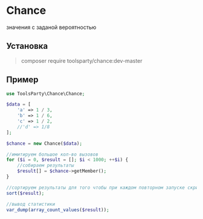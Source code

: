# Chance

значения с заданой вероятностью

## Установка

> composer require toolsparty/chance:dev-master

## Пример

```php
use ToolsParty\Chance\Chance;

$data = [
    'a' => 1 / 3,
    'b' => 1 / 6,
    'c' => 1 / 2,
    //'d' => 1/8
];

$chance = new Chance($data);

//имитируем большое кол-во вызовов
for ($i = 0, $result = []; $i < 1000; ++$i) {
    //собираем результаты
    $result[] = $chance->getMember();
}

//сортируем результаты для того чтобы при каждом повторном запуске скрипта порядок ключей был одинаковым
sort($result);

//вывод статистики
var_dump(array_count_values($result));
```